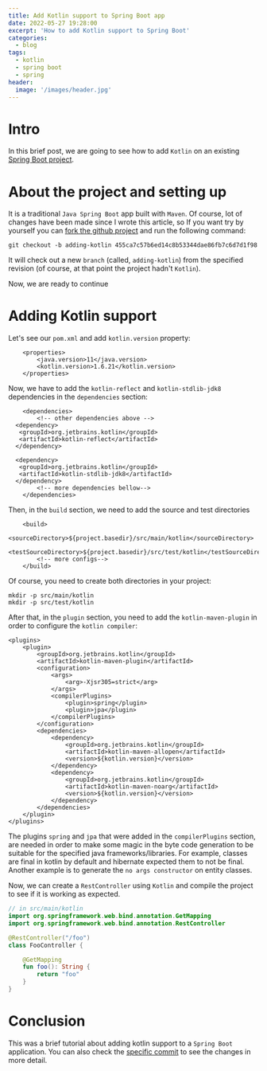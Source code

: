 ```yaml
---
title: Add Kotlin support to Spring Boot app
date: 2022-05-27 19:28:00
excerpt: 'How to add Kotlin support to Spring Boot'
categories:
  - blog
tags:
  - kotlin
  - spring boot
  - spring
header:
  image: '/images/header.jpg'
---
```


# Intro

In this brief post, we are going to see how to add `Kotlin` on an existing [Spring Boot project](https://github.com/serdeliverance/crypto-wallet-kt).

# About the project and setting up

It is a traditional `Java Spring Boot` app built with `Maven`. Of course, lot of changes have been made since I wrote this article, so If you want try by yourself you can [fork the github project](https://github.com/serdeliverance/crypto-wallet-kt) and run the following command:

```
git checkout -b adding-kotlin 455ca7c57b6ed14c8b53344dae86fb7c6d7d1f98
```

It will check out a new `branch` (called, `adding-kotlin`) from the specified revision (of course, at that point the project hadn't `Kotlin`).

Now, we are ready to continue

# Adding Kotlin support

Let's see our `pom.xml` and add `kotlin.version` property:

```
    <properties>
        <java.version>11</java.version>
        <kotlin.version>1.6.21</kotlin.version>
    </properties>
```

Now, we have to add the `kotlin-reflect` and `kotlin-stdlib-jdk8` dependencies in the `dependencies` section:

```
    <dependencies>
        <!-- other dependencies above -->
  <dependency>
   <groupId>org.jetbrains.kotlin</groupId>
   <artifactId>kotlin-reflect</artifactId>
  </dependency>

  <dependency>
   <groupId>org.jetbrains.kotlin</groupId>
   <artifactId>kotlin-stdlib-jdk8</artifactId>
  </dependency>
        <!-- more dependencies bellow-->
    </dependencies>
```

Then, in the `build` section, we need to add the source and test directories

```
    <build>
  <sourceDirectory>${project.basedir}/src/main/kotlin</sourceDirectory>
  <testSourceDirectory>${project.basedir}/src/test/kotlin</testSourceDirectory>
        <!-- more configs-->
    </build>
```

Of course, you need to create both directories in your project:

```
mkdir -p src/main/kotlin
mkdir -p src/test/kotlin
```

After that, in the `plugin` section, you need to add the `kotlin-maven-plugin` in order to configure the `kotlin compiler`:

```
<plugins>
    <plugin>
        <groupId>org.jetbrains.kotlin</groupId>
        <artifactId>kotlin-maven-plugin</artifactId>
        <configuration>
            <args>
                <arg>-Xjsr305=strict</arg>
            </args>
            <compilerPlugins>
                <plugin>spring</plugin>
                <plugin>jpa</plugin>
            </compilerPlugins>
        </configuration>
        <dependencies>
            <dependency>
                <groupId>org.jetbrains.kotlin</groupId>
                <artifactId>kotlin-maven-allopen</artifactId>
                <version>${kotlin.version}</version>
            </dependency>
            <dependency>
                <groupId>org.jetbrains.kotlin</groupId>
                <artifactId>kotlin-maven-noarg</artifactId>
                <version>${kotlin.version}</version>
            </dependency>
        </dependencies>
    </plugin>
</plugins>
```

The plugins `spring` and `jpa` that were added in the `compilerPlugins` section, are needed in order to make some magic in the byte code generation to be suitable for the specified java frameworks/libraries. For example, classes are final in kotlin by default and hibernate expected them to not be final. Another example is to generate the `no args constructor` on entity classes.

Now, we can create a `RestController` using `Kotlin` and compile the project to see if it is working as expected.

``` kotlin
// in src/main/kotlin
import org.springframework.web.bind.annotation.GetMapping
import org.springframework.web.bind.annotation.RestController

@RestController("/foo")
class FooController {

    @GetMapping
    fun foo(): String {
        return "foo"
    }
} 
```

# Conclusion

This was a brief tutorial about adding kotlin support to a `Spring Boot` application. You can also check the [specific commit](https://github.com/serdeliverance/crypto-wallet-kt/commit/71063715be072598adf54023e7299f1a99b2dbbf) to see the changes in more detail.
